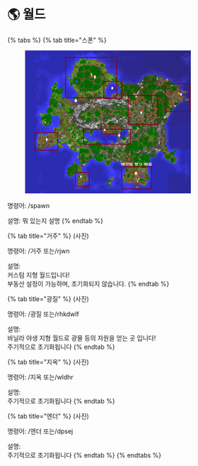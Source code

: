 # 🌎 월드

{% tabs %}
{% tab title="스폰" %}
<figure><img src="../../.gitbook/assets/Snipaste_2023-07-09_03-45-23.png" alt="" width="375"><figcaption></figcaption></figure>

명령어: /spawn

설명: 뭐 있는지 설명
{% endtab %}

{% tab title="거주" %}
(사진)

명령어: /거주 또는/rjwn&#x20;

설명: \
커스텀 지형 월드입니다!\
부동산 설정이 가능하며, 초기화되지 않습니다.
{% endtab %}

{% tab title="광질" %}
(사진)

명령어: /광질 또는/rhkdwlf&#x20;

설명: \
바닐라 야생 지형 월드로 광물 등의 자원을 얻는 곳 입니다!\
주기적으로 초기화됩니다
{% endtab %}

{% tab title="지옥" %}
(사진)

명령어: /지옥 또는/wldhr

설명: \
주기적으로 초기화됩니다
{% endtab %}

{% tab title="엔더" %}
(사진)

명령어: /엔더 또는/dpsej

설명: \
주기적으로 초기화됩니다
{% endtab %}
{% endtabs %}
